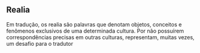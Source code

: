 ## Realia
Em tradução, os realia são palavras que denotam objetos, conceitos e fenômenos exclusivos de uma determinada cultura.
Por não possuírem correspondências precisas em outras culturas, representam, muitas vezes, um desafio para o tradutor
